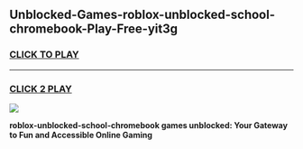 
## Unblocked-Games-roblox-unblocked-school-chromebook-Play-Free-yit3g
<h3>
<a href="https://premium76.site?title=roblox-unblocked-school-chromebook&ref=21A">CLICK TO PLAY</a></h3>
<hr>

<h3>
<a href="https://premium76.site?title=roblox-unblocked-school-chromebook&ref=21A">CLICK 2 PLAY</a>
  
</h3>

<a href="https://premium76.site?title=roblox-unblocked-school-chromebook&ref=21A"><img src="https://clearcache.store/games.png"></a>


**roblox-unblocked-school-chromebook games unblocked: Your Gateway to Fun and Accessible Online Gaming**
